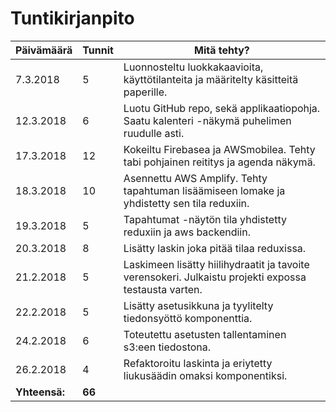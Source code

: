 # Tuntikirjanpito

Päivämäärä | Tunnit | Mitä tehty?
-----------|--------|------------
7.3.2018 | 5 | Luonnosteltu luokkakaavioita, käyttötilanteita ja määritelty käsitteitä paperille.
12.3.2018 | 6 | Luotu GitHub repo, sekä applikaatiopohja. Saatu kalenteri -näkymä puhelimen ruudulle asti.
17.3.2018 | 12 | Kokeiltu Firebasea ja AWSmobilea. Tehty tabi pohjainen reititys ja agenda näkymä.
18.3.2018 | 10 | Asennettu AWS Amplify. Tehty tapahtuman lisäämiseen lomake ja yhdistetty sen tila reduxiin.
19.3.2018 | 5 | Tapahtumat -näytön tila yhdistetty reduxiin ja aws backendiin.
20.3.2018 | 8 | Lisätty laskin joka pitää tilaa reduxissa.
21.2.2018 | 5 | Laskimeen lisätty hiilihydraatit ja tavoite verensokeri. Julkaistu projekti expossa testausta varten.
22.2.2018 | 5 | Lisätty asetusikkuna ja tyylitelty tiedonsyöttö komponenttia.
24.2.2018 | 6 | Toteutettu asetusten tallentaminen s3:een tiedostona.
26.2.2018 | 4 | Refaktoroitu laskinta ja eriytetty liukusäädin omaksi komponentiksi.
**Yhteensä:**| **66** |
